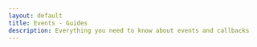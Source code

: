 ```yaml
---
layout: default
title: Events - Guides
description: Everything you need to know about events and callbacks
---
```

